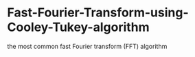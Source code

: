 # Fast-Fourier-Transform-using-Cooley-Tukey-algorithm
the most common fast Fourier transform (FFT) algorithm

